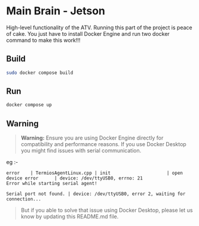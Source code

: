 # Main Brain - Jetson
High-level functionality of the ATV. Running this part of the project is peace of cake. You just have to install Docker Engine and run two docker command to make this work!!!

## Build
```bash
sudo docker compose build
```
## Run 
```bash
docker compose up
```

## Warning

> **Warning:**
> Ensure you are using Docker Engine directly for compatibility and performance reasons. If you use Docker Desktop you might find issues with serial communication. 

eg :-
```
error    | TermiosAgentLinux.cpp | init                     | open device error      | device: /dev/ttyUSB0, errno: 21
Error while starting serial agent!
```
```
Serial port not found. | device: /dev/ttyUSB0, error 2, waiting for connection...
```

> But if you able to solve that issue using Docker Desktop, please let us know by updating this README.md file.